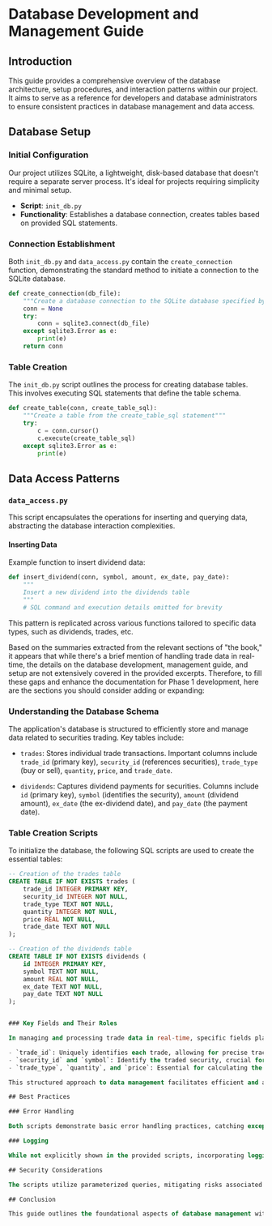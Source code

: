 

# Database Development and Management Guide

## Introduction

This guide provides a comprehensive overview of the database architecture, setup procedures, and interaction patterns within our project. It aims to serve as a reference for developers and database administrators to ensure consistent practices in database management and data access.

## Database Setup

### Initial Configuration

Our project utilizes SQLite, a lightweight, disk-based database that doesn't require a separate server process. It's ideal for projects requiring simplicity and minimal setup.

- **Script**: `init_db.py`
- **Functionality**: Establishes a database connection, creates tables based on provided SQL statements.

### Connection Establishment

Both `init_db.py` and `data_access.py` contain the `create_connection` function, demonstrating the standard method to initiate a connection to the SQLite database.

```python
def create_connection(db_file):
    """Create a database connection to the SQLite database specified by db_file"""
    conn = None
    try:
        conn = sqlite3.connect(db_file)
    except sqlite3.Error as e:
        print(e)
    return conn
```

### Table Creation

The `init_db.py` script outlines the process for creating database tables. This involves executing SQL statements that define the table schema.

```python
def create_table(conn, create_table_sql):
    """Create a table from the create_table_sql statement"""
    try:
        c = conn.cursor()
        c.execute(create_table_sql)
    except sqlite3.Error as e:
        print(e)
```

## Data Access Patterns

### `data_access.py`

This script encapsulates the operations for inserting and querying data, abstracting the database interaction complexities.

#### Inserting Data

Example function to insert dividend data:

```python
def insert_dividend(conn, symbol, amount, ex_date, pay_date):
    """
    Insert a new dividend into the dividends table
    """
    # SQL command and execution details omitted for brevity
```

This pattern is replicated across various functions tailored to specific data types, such as dividends, trades, etc.

Based on the summaries extracted from the relevant sections of "the book," it appears that while there's a brief mention of handling trade data in real-time, the details on the database development, management guide, and setup are not extensively covered in the provided excerpts. Therefore, to fill these gaps and enhance the documentation for Phase 1 development, here are the sections you should consider adding or expanding:

### Understanding the Database Schema

The application's database is structured to efficiently store and manage data related to securities trading. Key tables include:

- `trades`: Stores individual trade transactions. Important columns include `trade_id` (primary key), `security_id` (references securities), `trade_type` (buy or sell), `quantity`, `price`, and `trade_date`.

- `dividends`: Captures dividend payments for securities. Columns include `id` (primary key), `symbol` (identifies the security), `amount` (dividend amount), `ex_date` (the ex-dividend date), and `pay_date` (the payment date).


### Table Creation Scripts

To initialize the database, the following SQL scripts are used to create the essential tables:

```sql
-- Creation of the trades table
CREATE TABLE IF NOT EXISTS trades (
    trade_id INTEGER PRIMARY KEY,
    security_id INTEGER NOT NULL,
    trade_type TEXT NOT NULL,
    quantity INTEGER NOT NULL,
    price REAL NOT NULL,
    trade_date TEXT NOT NULL
);

-- Creation of the dividends table
CREATE TABLE IF NOT EXISTS dividends (
    id INTEGER PRIMARY KEY,
    symbol TEXT NOT NULL,
    amount REAL NOT NULL,
    ex_date TEXT NOT NULL,
    pay_date TEXT NOT NULL
);


### Key Fields and Their Roles

In managing and processing trade data in real-time, specific fields play critical roles:

- `trade_id`: Uniquely identifies each trade, allowing for precise tracking and querying of transactions.
- `security_id` and `symbol`: Identify the traded security, crucial for correlating trades with securities and their dividends.
- `trade_type`, `quantity`, and `price`: Essential for calculating the volume and value of trades, which are critical inputs for profit/loss analysis.

This structured approach to data management facilitates efficient and accurate real-time processing of trade information, supporting dynamic updates and analysis within the application.

## Best Practices

### Error Handling

Both scripts demonstrate basic error handling practices, catching exceptions related to database connections and operations, ensuring robustness.

### Logging

While not explicitly shown in the provided scripts, incorporating logging, especially for database operations, is recommended to aid in debugging and monitoring.

## Security Considerations

The scripts utilize parameterized queries, mitigating risks associated with SQL injection. This practice should be maintained and extended across all database interactions.

## Conclusion

This guide outlines the foundational aspects of database management within our project. Developers are encouraged to follow the outlined practices for consistency and efficiency.


